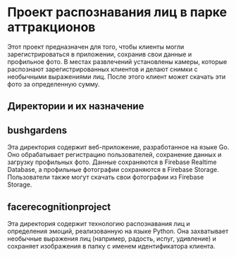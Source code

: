 # Проект распознавания лиц в парке аттракционов

Этот проект предназначен для того, чтобы клиенты могли зарегистрироваться в приложении, сохранив свои данные и профильное фото. В местах развлечений установлены камеры, которые распознают зарегистрированных клиентов и делают снимки с необычными выражениями лиц. После этого клиент может скачать эти фото за определенную сумму.

## Директории и их назначение

## bushgardens

Эта директория содержит веб-приложение, разработанное на языке Go. Оно обрабатывает регистрацию пользователей, сохранение данных и загрузку профильных фото. Данные сохраняются в Firebase Realtime Database, а профильные фотографии сохраняются в Firebase Storage. Пользователи также могут скачать свои фотографии из Firebase Storage.

## facerecognitionproject

Эта директория содержит технологию распознавания лиц и определения эмоций, реализованную на языке Python. Она захватывает необычные выражения лиц (например, радость, испуг, удивление) и сохраняет изображения в папку с именем идентификатора клиента.

